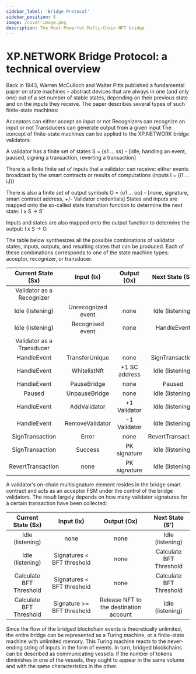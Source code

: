 ```yaml
---
sidebar_label: 'Bridge Protocol'
sidebar_position: 6
image: /cover-image.png
description: The Most Powerful Multi-Chain NFT bridge
---
```


# XP.NETWORK Bridge Protocol: a technical overview

Back in 1943, Warren McCulloch and Walter Pitts published a fundamental paper on state machines – abstract devices that are always in one (and only one) out of a set number of stable states, depending on their previous state and on the inputs they receive. The paper describes several types of such finite-state machines:

Acceptors can either accept an input or not
Recognizers can recognize an input or not
Transducers can generate output from a given input
The concept of finite-state machines can be applied to the XP.NETWORK bridge validators:

A validator has a finite set of states S = {s1 … ss} - [idle, handling an event, paused, signing a transaction, reverting a transaction]

There is a finite finite set of inputs that a validator can receive: either events broadcast by the smart contracts or results of computations (inputs I = {i1 … iJ})

There is also a finite set of output symbols O = {o1 … oo} - [none, signature, smart contract address, +/- Validator credentials]
States and inputs are mapped onto the so-called state transition function to determine the next state: I x S → S’

Inputs and states are also mapped onto the output function to determine the output: I x S -> O

The table below synthesizes all the possible combinations of validator states, inputs, outputs, and resulting states that can be produced. Each of these combinations corresponds to one of the state machine types: acceptor, recognizer, or transducer.

Current State (Sx) |	Input (Ix) |	Output (Ox)	 | Next State (S’)
|:---:|:---:|:---:|:---:|
|Validator as a Recognizer|
Idle (listening)|	Unrecognized event|	none	|Idle (listening)
Idle (listening)|	Recognised event  |none	|HandleEvent
|Validator as a Transducer|
HandleEvent|	TransferUnique|	none|	SignTransaction
HandleEvent|	WhitelistNft|	+1 SC address|	Idle (listening)
HandleEvent|	PauseBridge|	none|	Paused
Paused|	UnpauseBridge|	none|	Idle (listening)
HandleEvent|	AddValidator|	+1 Validator|	Idle (listening)
HandleEvent|	RemoveValidator|	-1 Validator|	Idle (listening)
SignTransaction|	Error|	none|	RevertTransaction
SignTransaction|	Success|	PK signature|	Idle (listening)
RevertTransaction|	none|	PK signature|	Idle (listening)

A validator’s on-chain multisignature element resides in the bridge smart contract and acts as an acceptor FSM under the control of the bridge validators. The result largely depends on how many validator signatures for a certain transaction have been collected:

Current State (Sx)|	Input (Ix)|	Output (Ox)|	Next State (S’)
|:---:|:---:|:---:|:---:|
Idle (listening)|	none|	none|	Idle (listening)
Idle (listening)|	Signatures < BFT threshold|	none|	Calculate BFT Threshold
Calculate BFT Threshold|	Signatures < BFT threshold|	none|	Calculate BFT Threshold
Calculate BFT Threshold|	Signature >= BFT threshold|	Release NFT to the destination account|	Idle (listening)

Since the flow of the bridged blockchain events is theoretically unlimited, the entire bridge can be represented as a Turing machine, or a finite-state machine with unlimited memory. This Turing machine reacts to the never-ending string of inputs in the form of events. In turn, bridged blockchains can be described as communicating vessels: if the number of tokens diminishes in one of the vessels, they ought to appear in the same volume and with the same characteristics in the other.